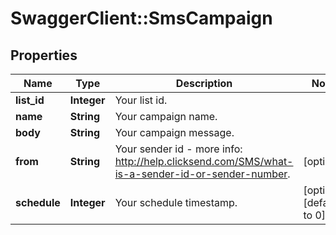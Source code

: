# SwaggerClient::SmsCampaign

## Properties
Name | Type | Description | Notes
------------ | ------------- | ------------- | -------------
**list_id** | **Integer** | Your list id. | 
**name** | **String** | Your campaign name. | 
**body** | **String** | Your campaign message. | 
**from** | **String** | Your sender id - more info: http://help.clicksend.com/SMS/what-is-a-sender-id-or-sender-number. | [optional] 
**schedule** | **Integer** | Your schedule timestamp. | [optional] [default to 0]


